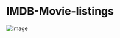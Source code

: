 # IMDB-Movie-listings



![image](https://github.com/RishikaMandhyan/IMDB-Movie-listings/assets/54908793/55f261b2-5757-4e9d-9907-aecd408a3fdd)

